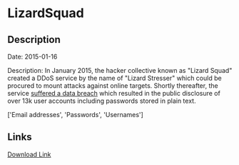# LizardSquad

## Description

Date: 2015-01-16

Description:
In January 2015, the hacker collective known as &quot;Lizard Squad&quot; created a DDoS service by the name of &quot;Lizard Stresser&quot; which could be procured to mount attacks against online targets. Shortly thereafter, the service <a href="https://krebsonsecurity.com/2015/01/another-lizard-arrested-lizard-lair-hacked/">suffered a data breach</a> which resulted in the public disclosure of over 13k user accounts including passwords stored in plain text.


['Email addresses', 'Passwords', 'Usernames']

## Links

[Download Link](https://link-to.net/1229997/400.8509983345021/dynamic/?r=aHR0cHM6Ly93d3cubWVkaWFmaXJlLmNvbS92aWV3L2ZMNjQ5YlVFbjNHdXc5ZC9saXphcmRzdHJlc3Nlci5zdS9maWxl)
